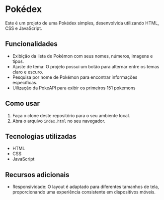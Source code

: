 # Pokédex

Este é um projeto de uma Pokédex simples, desenvolvida utilizando HTML, CSS e JavaScript.

## Funcionalidades

- Exibição da lista de Pokémon com seus nomes, números, imagens e tipos.
- Ajuste de tema: O projeto possui um botão para alternar entre os temas claro e escuro.
- Pesquisa por nome de Pokémon para encontrar informações específicas.
- Uilização da PokeAPI para exibir os primeiros 151 pokemons

## Como usar

1. Faça o clone deste repositório para o seu ambiente local.
2. Abra o arquivo `index.html` no seu navegador.


## Tecnologias utilizadas

- HTML
- CSS
- JavaScript

## Recursos adicionais


- Responsividade: O layout é adaptado para diferentes tamanhos de tela, proporcionando uma experiência consistente em dispositivos móveis.

